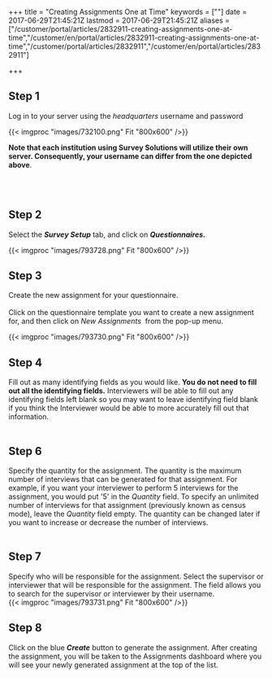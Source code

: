 ﻿+++
title = "Creating Assignments One at Time"
keywords = [""]
date = 2017-06-29T21:45:21Z
lastmod = 2017-06-29T21:45:21Z
aliases = ["/customer/portal/articles/2832911-creating-assignments-one-at-time","/customer/en/portal/articles/2832911-creating-assignments-one-at-time","/customer/portal/articles/2832911","/customer/en/portal/articles/2832911"]

+++

Step 1
------

  
Log in to your server using the *headquarters* username and password  
  
  
{{< imgproc "images/732100.png" Fit "800x600" />}}  
  
  
**Note that each institution using Survey Solutions will utilize their
own server. Consequently, your username can differ from the one depicted
above**.   
 

 

Step 2
------

  
Select the ***Survey Setup*** tab, and click on ***Questionnaires.***  
  
{{< imgproc "images/793728.png" Fit "800x600" />}}

Step 3
------

  
Create the new assignment for your questionnaire.  
   
Click on the questionnaire template you want to create a new assignment
for, and then click on *New Assignments*  from the pop-up menu.   
  
{{< imgproc "images/793730.png" Fit "800x600" />}}

Step 4
------

  
Fill out as many identifying fields as you would like. **You do not need
to fill out all the identifying fields.** Interviewers will be able to
fill out any identifying fields left blank so you may want to leave
identifying field blank if you think the Interviewer would be able to
more accurately fill out that information.  
 

Step 6
------

Specify the quantity for the assignment. The quantity is the maximum
number of interviews that can be generated for that assignment. For
example, if you want your interviewer to perform 5 interviews for the
assignment, you would put '5' in the *Quantity* field. To specify an
unlimited number of interviews for that assignment (previously known as
census mode), leave the *Quantity* field empty. The quantity can be
changed later if you want to increase or decrease the number of
interviews.  
 

Step 7
------

Specify who will be responsible for the assignment. Select the
supervisor or interviewer that will be responsible for the assignment.
The field allows you to search for the supervisor or interviewer by
their username.  
{{< imgproc "images/793731.png" Fit "800x600" />}}

Step 8
------

Click on the blue ***Create*** button to generate the assignment. After
creating the assignment, you will be taken to the Assignments dashboard
where you will see your newly generated assignment at the top of the
list.
